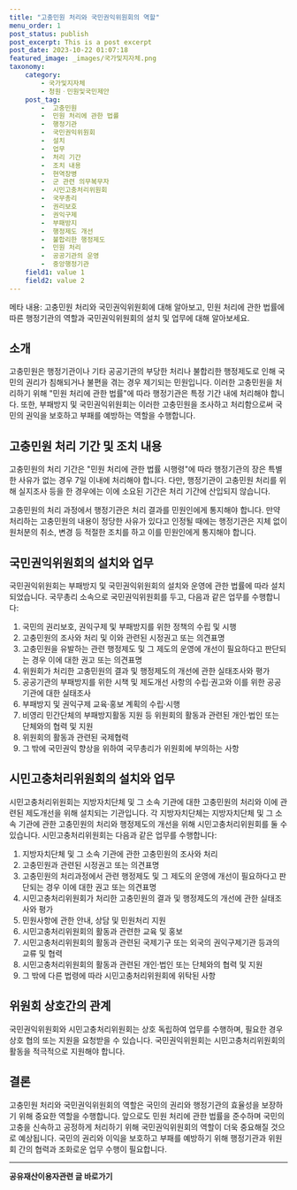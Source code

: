 ```yaml
---
title: "고충민원 처리와 국민권익위원회의 역할"
menu_order: 1
post_status: publish
post_excerpt: This is a post excerpt
post_date: 2023-10-22 01:07:18
featured_image: _images/국가및지자체.png
taxonomy:
    category:
        - 국가및지자체
        - 청원ㆍ민원및국민제안
    post_tag:
        -  고충민원
        -  민원 처리에 관한 법률
        -  행정기관
        -  국민권익위원회
        -  설치
        -  업무
        -  처리 기간
        -  조치 내용
        -  현역장병
        -  군 관련 의무복무자
        -  시민고충처리위원회
        -  국무총리
        -  권리보호
        -  권익구제
        -  부패방지
        -  행정제도 개선
        -  불합리한 행정제도
        -  민원 처리
        -  공공기관의 운영
        -  중앙행정기관
    field1: value 1
    field2: value 2
---
```



메타 내용: 고충민원 처리와 국민권익위원회에 대해 알아보고, 민원 처리에 관한 법률에 따른 행정기관의 역할과 국민권익위원회의 설치 및 업무에 대해 알아보세요.

## 소개

고충민원은 행정기관이나 기타 공공기관의 부당한 처리나 불합리한 행정제도로 인해 국민의 권리가 침해되거나 불편을 겪는 경우 제기되는 민원입니다. 이러한 고충민원을 처리하기 위해 "민원 처리에 관한 법률"에 따라 행정기관은 특정 기간 내에 처리해야 합니다. 또한, 부패방지 및 국민권익위원회는 이러한 고충민원을 조사하고 처리함으로써 국민의 권익을 보호하고 부패를 예방하는 역할을 수행합니다.

## 고충민원 처리 기간 및 조치 내용

고충민원의 처리 기간은 "민원 처리에 관한 법률 시행령"에 따라 행정기관의 장은 특별한 사유가 없는 경우 7일 이내에 처리해야 합니다. 다만, 행정기관이 고충민원 처리를 위해 실지조사 등을 한 경우에는 이에 소요된 기간은 처리 기간에 산입되지 않습니다.

고충민원의 처리 과정에서 행정기관은 처리 결과를 민원인에게 통지해야 합니다. 만약 처리하는 고충민원의 내용이 정당한 사유가 있다고 인정될 때에는 행정기관은 지체 없이 원처분의 취소, 변경 등 적절한 조치를 하고 이를 민원인에게 통지해야 합니다.

## 국민권익위원회의 설치와 업무

국민권익위원회는 부패방지 및 국민권익위원회의 설치와 운영에 관한 법률에 따라 설치되었습니다. 국무총리 소속으로 국민권익위원회를 두고, 다음과 같은 업무를 수행합니다:

1. 국민의 권리보호, 권익구제 및 부패방지를 위한 정책의 수립 및 시행
2. 고충민원의 조사와 처리 및 이와 관련된 시정권고 또는 의견표명
3. 고충민원을 유발하는 관련 행정제도 및 그 제도의 운영에 개선이 필요하다고 판단되는 경우 이에 대한 권고 또는 의견표명
4. 위원회가 처리한 고충민원의 결과 및 행정제도의 개선에 관한 실태조사와 평가
5. 공공기관의 부패방지를 위한 시책 및 제도개선 사항의 수립·권고와 이를 위한 공공기관에 대한 실태조사
6. 부패방지 및 권익구제 교육·홍보 계획의 수립·시행
7. 비영리 민간단체의 부패방지활동 지원 등 위원회의 활동과 관련된 개인·법인 또는 단체와의 협력 및 지원
8. 위원회의 활동과 관련된 국제협력
9. 그 밖에 국민권익 향상을 위하여 국무총리가 위원회에 부의하는 사항

## 시민고충처리위원회의 설치와 업무

시민고충처리위원회는 지방자치단체 및 그 소속 기관에 대한 고충민원의 처리와 이에 관련된 제도개선을 위해 설치되는 기관입니다. 각 지방자치단체는 지방자치단체 및 그 소속 기관에 관한 고충민원의 처리와 행정제도의 개선을 위해 시민고충처리위원회를 둘 수 있습니다. 시민고충처리위원회는 다음과 같은 업무를 수행합니다:

1. 지방자치단체 및 그 소속 기관에 관한 고충민원의 조사와 처리
2. 고충민원과 관련된 시정권고 또는 의견표명
3. 고충민원의 처리과정에서 관련 행정제도 및 그 제도의 운영에 개선이 필요하다고 판단되는 경우 이에 대한 권고 또는 의견표명
4. 시민고충처리위원회가 처리한 고충민원의 결과 및 행정제도의 개선에 관한 실태조사와 평가
5. 민원사항에 관한 안내, 상담 및 민원처리 지원
6. 시민고충처리위원회의 활동과 관련한 교육 및 홍보
7. 시민고충처리위원회의 활동과 관련된 국제기구 또는 외국의 권익구제기관 등과의 교류 및 협력
8. 시민고충처리위원회의 활동과 관련된 개인·법인 또는 단체와의 협력 및 지원
9. 그 밖에 다른 법령에 따라 시민고충처리위원회에 위탁된 사항

## 위원회 상호간의 관계

국민권익위원회와 시민고충처리위원회는 상호 독립하여 업무를 수행하며, 필요한 경우 상호 협의 또는 지원을 요청받을 수 있습니다. 국민권익위원회는 시민고충처리위원회의 활동을 적극적으로 지원해야 합니다.

## 결론

고충민원 처리와 국민권익위원회의 역할은 국민의 권리와 행정기관의 효율성을 보장하기 위해 중요한 역할을 수행합니다. 앞으로도 민원 처리에 관한 법률을 준수하며 국민의 고충을 신속하고 공정하게 처리하기 위해 국민권익위원회의 역할이 더욱 중요해질 것으로 예상됩니다. 국민의 권리와 이익을 보호하고 부패를 예방하기 위해 행정기관과 위원회 간의 협력과 조화로운 업무 수행이 필요합니다.

<!-- wp:separator -->
<hr class="wp-block-separator has-alpha-channel-opacity"/>
<!-- /wp:separator -->
<!-- wp:group {"backgroundColor":"base","layout":{"type":"constrained"}} -->
<div class="wp-block-group has-base-background-color has-background">
<!-- wp:paragraph {"align":"center","fontSize":"large"} -->
<p class="has-text-align-center has-large-font-size"><strong>공유재산이용자관련 글 바로가기</strong></p>
<!-- /wp:paragraph -->


<!-- wp:latest-posts{"categories": [{"id": 1570, "count": 100, "description": "", "link": "https://uknowlaw.com/category/https://uknowlaw.com/category/%ea%b3%b5%ec%9c%a0%ec%9e%ac%ec%82%b0%ec%9d%b4%ec%9a%a9%ec%9e%90//", "name": "공유재산이용자", "slug": "공유재산이용자", "taxonomy": "category", "parent": 0, "meta": [],"_links":{"self":[{"href":"https://uknowlaw.com/wp-json/wp/v2/categories/1570"}],"collection":[{"href":"https://uknowlaw.com/wp-json/wp/v2/categories"}],"about":[{"href":"https://uknowlaw.com/wp-json/wp/v2/taxonomies/category"}],"wp:post_type":[{"href":"https://uknowlaw.com/wp-json/wp/v2/posts?categories=1570"}],"curies":[{"name":"wp","href":"https://api.w.org/{rel}","templated":true}]}}],"postsToShow":100,"excerptLength":28,"postLayout":"grid","columns":2,"featuredImageAlign":"left","featuredImageSizeSlug":"large","fontSize":"medium"} /-->
</div>
<!-- /wp:group -->
    